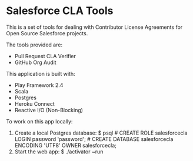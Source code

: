 Salesforce CLA Tools
====================

This is a set of tools for dealing with Contributor License Agreements for Open Source Salesforce projects.

The tools provided are:
- Pull Request CLA Verifier
- GitHub Org Audit

This application is built with:
- Play Framework 2.4
- Scala
- Postgres
- Heroku Connect
- Reactive I/O (Non-Blocking)

To work on this app locally:
1. Create a local Postgres database:
        $ psql
        # CREATE ROLE salesforcecla LOGIN password 'password';
        # CREATE DATABASE salesforcecla ENCODING 'UTF8' OWNER salesforcecla;
2. Start the web app:
        $ ./activator ~run

